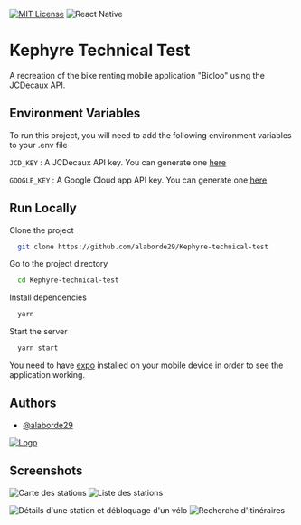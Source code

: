 

[![MIT License](https://img.shields.io/github/license/Ileriayo/markdown-badges?style=for-the-badge)](https://choosealicense.com/licenses/mit/) ![React Native](https://img.shields.io/badge/react_native-%2320232a.svg?style=for-the-badge&logo=react&logoColor=%2361DAFB)

# Kephyre Technical Test

A recreation of the bike renting  mobile application "Bicloo" using the JCDecaux API.


## Environment Variables

To run this project, you will need to add the following environment variables to your .env file

`JCD_KEY` : A JCDecaux API key. You can generate one [here](https://developer.jcdecaux.com/#/login)

`GOOGLE_KEY` : A Google Cloud app API key. You can generate one [here](https://cloud.google.com/docs/authentication/api-keys?hl=fr)

## Run Locally

Clone the project

```bash
  git clone https://github.com/alaborde29/Kephyre-technical-test
```

Go to the project directory

```bash
  cd Kephyre-technical-test
```

Install dependencies

```bash
  yarn
```

Start the server

```bash
  yarn start
```
You need to have [expo](https://expo.dev/client) installed on your mobile device in order to see the application working.

## Authors

- [@alaborde29](https://www.github.com/alaborde29)


[![Logo](https://avatars.githubusercontent.com/u/72009912?v=4)](https://www.github.com/alaborde29)


## Screenshots

![Carte des stations](https://media.discordapp.net/attachments/536549184749436934/1087298832926253116/Screenshot_20230320_095409_host.exp.exponent.jpg?width=313&height=670)
![Liste des stations](https://media.discordapp.net/attachments/536549184749436934/1087298832682979348/Screenshot_20230320_095522_host.exp.exponent.jpg?width=313&height=670)

![Détails d'une station et débloquage d'un vélo](https://media.discordapp.net/attachments/536549184749436934/1087298832414547968/Screenshot_20230320_095547_host.exp.exponent.jpg?width=313&height=670)
![Recherche d'itinéraires](https://media.discordapp.net/attachments/536549184749436934/1087298832074805279/Screenshot_20230320_095635_host.exp.exponent.jpg?width=313&height=670)

